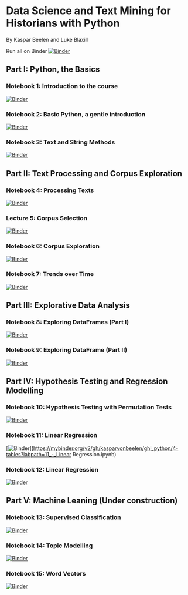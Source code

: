 # Data Science and Text Mining for Historians with Python
By Kaspar Beelen and Luke Blaxill

Run all on Binder
[![Binder](https://mybinder.org/badge_logo.svg)](https://mybinder.org/v2/gh/kasparvonbeelen/ghi_python/4-tables)

## Part I: Python, the Basics

### Notebook 1: Introduction to the  course

[![Binder](https://mybinder.org/badge_logo.svg)](https://mybinder.org/v2/gh/kasparvonbeelen/ghi_python/4-tables?labpath=1_-_Introduction.ipynb)


### Notebook 2: Basic Python, a gentle introduction

[![Binder](https://mybinder.org/badge_logo.svg)](https://mybinder.org/v2/gh/kasparvonbeelen/ghi_python/4-tables?labpath=2_-_Values_and_Variables.ipynb)


### Notebook 3: Text and String Methods

[![Binder](https://mybinder.org/badge_logo.svg)](https://mybinder.org/v2/gh/kasparvonbeelen/ghi_python/4-tables?labpath=3_-_Text_and_String_Methods.ipynb)


## Part II: Text Processing and Corpus Exploration

### Notebook 4: Processing Texts

[![Binder](https://mybinder.org/badge_logo.svg)](https://mybinder.org/v2/gh/kasparvonbeelen/ghi_python/4-tables?labpath=3_-_Text_and_String_Methods.ipynb)

### Lecture 5: Corpus Selection

[![Binder](https://mybinder.org/badge_logo.svg)](https://mybinder.org/v2/gh/kasparvonbeelen/ghi_python/4-tables?labpath=4_-_Processing_texts.ipynbb)


### Notebook 6: Corpus Exploration

[![Binder](https://mybinder.org/badge_logo.svg)](https://mybinder.org/v2/gh/kasparvonbeelen/ghi_python/4-tables?labpath=6_-_Corpus_Exploration.ipynb)

### Notebook 7: Trends over Time

[![Binder](https://mybinder.org/badge_logo.svg)](https://mybinder.org/v2/gh/kasparvonbeelen/ghi_python/4-tables?labpath=7_-_Trends_over_time.ipynb)


## Part III: Explorative Data Analysis

### Notebook 8: Exploring DataFrames (Part I)

[![Binder](https://mybinder.org/badge_logo.svg)](https://mybinder.org/v2/gh/kasparvonbeelen/ghi_python/4-tables?labpath=8_-_Data_Exploration_with_Pandas_I.ipynb)

### Notebook 9: Exploring DataFrame (Part II)
[![Binder](https://mybinder.org/badge_logo.svg)](https://mybinder.org/v2/gh/kasparvonbeelen/ghi_python/4-tables?labpath=9_-_Data_Exploration_with_Pandas_Part_II.ipynb)


## Part IV: Hypothesis Testing and Regression Modelling

### Notebook 10: Hypothesis Testing with Permutation Tests
[![Binder](https://mybinder.org/badge_logo.svg)](https://mybinder.org/v2/gh/kasparvonbeelen/ghi_python/4-tables?labpath=10_-_Hypothesis_Testing.ipynb)

### Notebook 11: Linear Regression
[![Binder](https://mybinder.org/badge_logo.svg)](https://mybinder.org/v2/gh/kasparvonbeelen/ghi_python/4-tables?labpath=11_-_Linear Regression.ipynb)

### Notebook 12: Linear Regression
[![Binder](https://mybinder.org/badge_logo.svg)](https://mybinder.org/v2/gh/kasparvonbeelen/ghi_python/4-tables?labpath=12_-_Generalised_Linear_Models.ipynb)

## Part V: Machine Leaning (Under construction)

### Notebook 13: Supervised Classification
[![Binder](https://mybinder.org/badge_logo.svg)](https://mybinder.org/v2/gh/kasparvonbeelen/ghi_python/4-tables?labpath=13_-_Supervised_Learning.ipynb)

### Notebook 14: Topic Modelling
[![Binder](https://mybinder.org/badge_logo.svg)](https://mybinder.org/v2/gh/kasparvonbeelen/ghi_python/4-tables?labpath=14_-_Topic_Modelling.ipynb)

### Notebook 15: Word Vectors
[![Binder](https://mybinder.org/badge_logo.svg)](https://mybinder.org/v2/gh/kasparvonbeelen/ghi_python/4-tables?labpath=15_-_Word_Vectors.ipynb)








